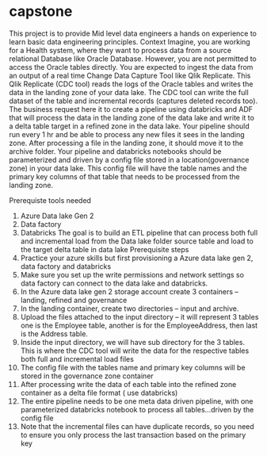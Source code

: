 # capstone

This project is to provide Mid level data engineers a hands on experience to learn basic data engineering principles.
Context
Imagine, you are working for a Health system, where they want to process data from a source relational Database like Oracle Database. However, you are not permitted to access the Oracle tables directly. You are expected to ingest the data from an output of a real time Change Data Capture Tool like Qlik Replicate. This Qlik Replicate (CDC tool) reads the logs of the Oracle tables and writes the data in the landing zone of your data lake. The CDC tool can write the full dataset of the table and incremental records (captures deleted records too). The business request here it to create a pipeline using databricks and ADF that will process the data in the landing zone of the data lake and write it to a delta table target in a refined zone in the data lake. Your pipeline should run every 1 hr and be able to process any new files it sees in the landing zone. After processing a file in the landing zone, it should move it to the archive folder. Your pipeline and databricks notebooks should be parameterized and driven by a config file stored in a location(governance zone) in your data lake. This config file will have the table names and the primary key columns of that table that needs to be processed from the landing zone.

Prerequiste tools needed
1.	Azure Data lake Gen 2
2.	Data factory
3.	Databricks
The goal is to build an ETL pipeline that can process both full and incremental load from the Data lake folder source table and load to the target delta table in data lake
Prerequisite  steps
1.	Practice your azure skills but first provisioning a Azure data lake gen 2, data factory and databricks
2.	Make sure you set up the write permissions and network settings so data factory can connect to the data lake and databricks.
3.	In the Azure data lake gen 2 storage account create 3 containers – landing, refined and governance
4.	In the landing container, create two directories – input and archive.
5.	Upload the files attached to the input directory – it will represent 3 tables one is the Employee table, another is for the EmployeeAddress, then last is the Address table.
6.	Inside the input directory, we will have sub directory for the 3 tables. This is where the CDC tool will write the data for the respective tables both full and incremental load files
7.	The config file with the tables name and primary key columns will be stored in the governance zone container
8.	After processing write the data of each table into the refined zone container as a delta file format ( use databricks)
9.	The entire pipeline needs to be one meta data driven pipeline, with one parameterized databricks notebook to process all tables…driven by the config file
10.	Note that the incremental files can have duplicate records, so you need to ensure you only process the last transaction based on the primary key

 

